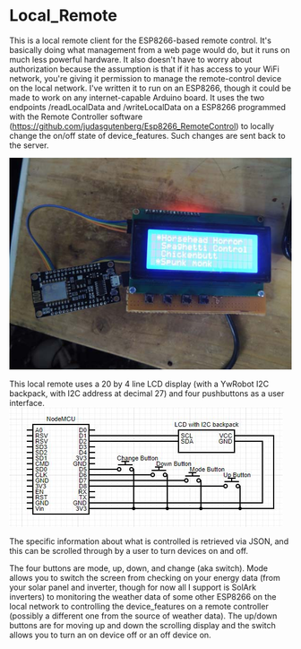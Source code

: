 # Local_Remote
This is a local remote client for the ESP8266-based remote control. It's basically doing what management from a web page would do, but it runs on much less powerful hardware.  It also doesn't have to worry about authorization because the assumption is that if it has access to your WiFi network, you're giving it permission to manage the remote-control device on the local network. I've written it to run on an ESP8266, though it could be made to work on any internet-capable Arduino board. It uses the two endpoints /readLocalData and /writeLocalData on a ESP8266 programmed with the Remote Controller software (https://github.com/judasgutenberg/Esp8266_RemoteControl) to locally change the on/off state of device_features. Such changes are sent back to the server.

![alt text](localremote.jpg?raw=true)


This local remote uses a 20 by 4 line LCD display (with a YwRobot I2C backpack, with I2C address at decimal 27) and four pushbuttons as a user interface.  
![alt text](local_remote_schematic.jpg?raw=true)

The specific information about what is controlled is retrieved via JSON, and this can be scrolled through by a user to turn devices on and off.

The four buttons are mode, up, down, and change (aka switch).  Mode allows you to switch the screen from checking on your energy data (from your solar panel and inverter, though for now all I support is SolArk inverters) to monitoring the weather data of some other ESP8266 on the local network to controlling the device_features on a remote controller (possibly a different one from the source of weather data).  The up/down buttons are for moving up and down the scrolling display and the switch allows you to turn an on device off or an off device on.
